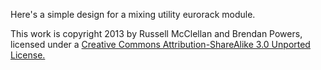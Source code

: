 Here's a simple design for a mixing utility eurorack module.

This work is copyright 2013 by Russell McClellan and Brendan Powers, licensed under a [Creative Commons Attribution-ShareAlike 3.0 Unported License.](http://creativecommons.org/licenses/by-sa/3.0/deed.en_US)
